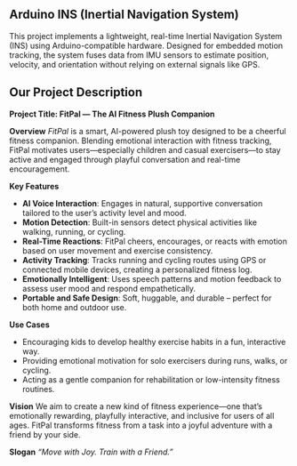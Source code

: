 
## Arduino INS  (Inertial Navigation System)

This project implements a lightweight, real-time Inertial Navigation System (INS) using Arduino-compatible hardware. Designed for embedded motion tracking, the system fuses data from IMU sensors to estimate position, velocity, and orientation without relying on external signals like GPS.


## Our Project Description

**Project Title: FitPal — The AI Fitness Plush Companion**

**Overview**
*FitPal* is a smart, AI-powered plush toy designed to be a cheerful fitness companion. Blending emotional interaction with fitness tracking, FitPal motivates users—especially children and casual exercisers—to stay active and engaged through playful conversation and real-time encouragement.

**Key Features**

* **AI Voice Interaction**: Engages in natural, supportive conversation tailored to the user’s activity level and mood.
* **Motion Detection**: Built-in sensors detect physical activities like walking, running, or cycling.
* **Real-Time Reactions**: FitPal cheers, encourages, or reacts with emotion based on user movement and exercise consistency.
* **Activity Tracking**: Tracks running and cycling routes using GPS or connected mobile devices, creating a personalized fitness log.
* **Emotionally Intelligent**: Uses speech patterns and motion feedback to assess user mood and respond empathetically.
* **Portable and Safe Design**: Soft, huggable, and durable – perfect for both home and outdoor use.

**Use Cases**

* Encouraging kids to develop healthy exercise habits in a fun, interactive way.
* Providing emotional motivation for solo exercisers during runs, walks, or cycling.
* Acting as a gentle companion for rehabilitation or low-intensity fitness routines.

**Vision**
We aim to create a new kind of fitness experience—one that’s emotionally rewarding, playfully interactive, and inclusive for users of all ages. FitPal transforms fitness from a task into a joyful adventure with a friend by your side.

**Slogan**
*“Move with Joy. Train with a Friend.”*
